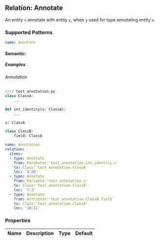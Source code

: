 ## Relation: Annotate
An entity `x` annotate with entity `y`, when `y`  used for type annotating entity `x`.

### Supported Patterns
```yaml
name: Annotate
```

#### Semantic:

##### Examples

###### Annotation
```python
//// test_annotation.py
class ClassA:
    ...

def int_identity(x: ClassA):
    ...

x: ClassA

class ClassB:
    field: ClassA
```

```yaml
name: Annotation
relation:
  items:
  - type: Annotate
    from: Parameter:'test_annotation.int_identity.x'
    to: Class:'test_annotation.ClassA'
    loc: '4:20'
  - type: Annotate
    from: Variable:'test_annotation.x'
    to: Class:'test_annotation.ClassA'
    loc: '7:3'
  - type: Annotate
    from: Attribute:'test_annotation.ClassB.field'
    to: Class:'test_annotation.ClassA'
    loc: '10:11'
```

### Properties

| Name | Description | Type | Default |
|---|---|:---:|:---:|
